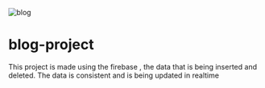 ![blog](https://user-images.githubusercontent.com/91690836/216062387-044bd98d-053b-4cbe-b82c-7c9d0f07e28b.gif)

# blog-project

This project is made using the firebase , the data that is being inserted and deleted. The data is consistent and is being updated in realtime
```
